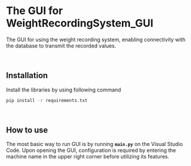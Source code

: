 # The GUI for WeightRecordingSystem_GUI
The GUI for using the weight recording system, enabling connectivity with the database to transmit the recorded values.

$~$

## Installation
Install the libraries by using following command
```bash
pip install -r requirements.txt
```
$~$

## How to use
The most basic way to run GUI is by running **`main.py`** on the Visual Studio Code.
Upon opening the GUI, configuration is required by entering the machine name in the upper right corner before utilizing its features.